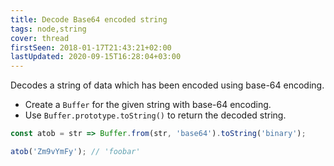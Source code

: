 ```yaml
---
title: Decode Base64 encoded string
tags: node,string
cover: thread
firstSeen: 2018-01-17T21:43:21+02:00
lastUpdated: 2020-09-15T16:28:04+03:00
---
```


Decodes a string of data which has been encoded using base-64 encoding.

- Create a `Buffer` for the given string with base-64 encoding.
- Use `Buffer.prototype.toString()` to return the decoded string.

```js
const atob = str => Buffer.from(str, 'base64').toString('binary');
```

```js
atob('Zm9vYmFy'); // 'foobar'
```
